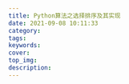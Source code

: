 ```yaml
---
title: Python算法之选择排序及其实现
date: 2021-09-08 10:11:33
category:
tags:
keywords:
cover:
top_img:
description:
---
```




